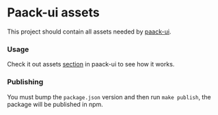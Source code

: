 # Paack-ui assets

This project should contain all assets needed by [paack-ui](https://github.com/PaackEng/paack-ui).

### Usage

Check it out assets [section](https://github.com/PaackEng/paack-ui#assets) in paack-ui to see how it works.


### Publishing

You must bump the `package.json` version and then run `make publish`, the package will be published in npm.



